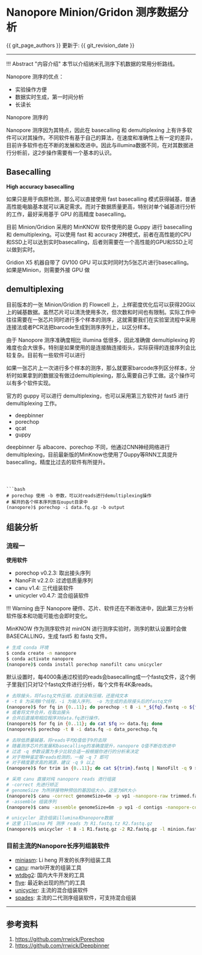 # Nanopore Minion/Gridon 测序数据分析

{{ git_page_authors }} 更新于: {{ git_revision_date }}

---

!!! Abstract "内容介绍"
    本节以介绍纳米孔测序下机数据的常用分析路线。

Nanopore 测序的优点：

- 实验操作方便
- 数据实时生成，第一时间分析
- 长读长

Nanopore 测序的

Nanopore 测序因为其特点，因此在 basecalling 和 demultiplexing 上有许多软件可以对其操作。不同软件有基于自己的算法，在速度和准确性上有一定的差异，目前许多软件也在不断的发展和改进中。因此与illumina数据不同，在对其数据进行分析前，这2步操作需要有一个基本的认识。

## Basecalling

**High accuracy basecalling**

如果只是用于病原检测，那么可以直接使用 fast basecalling 模式获得碱基，普通高性能电脑基本就可以满足需求。而对于数据质量更高，特别对单个碱基进行分析的工作，最好采用基于 GPU 的高精度 basecalling。

目前 Minion/Gridion 采用的 MinKNOW 软件使用的是 Guppy 进行 basecalling 和 demultiplexing。可以使用 fast 和 accuracy 2种模式，前者在高性能的CPU和SSD上可以达到实时basecalling，后者则需要在一个高性能的GPU和SSD上可以做到实时。

Gridion X5 机器自带了 GV100 GPU 可以实时同时为5张芯片进行basecalling。如果是Minion，则需要外接 GPU 做


## demultiplexing

目前版本的一张 Minion/Gridion 的 Flowcell 上，上样密度优化后可以获得20G以上的碱基数据。虽然芯片可以清洗使用多次，但次数和时间也有限制。实际工作中往往需要在一张芯片同时进行多个样本的测序，这就需要我们在实验室流程中采用连接法或者PCR法把barcode生成到测序序列上，以区分样本。

由于 Nanopore 测序准确度相比 illumina 低很多，因此准确做 demultiplexing 的难度也会大很多。特别是如果使用的是连接酶连接街头，实际获得的连接序列会比较复杂。目前有一些软件可以进行

如果一张芯片上一次进行多个样本的测序，那么就要家barcode序列区分样本，分析时如果拿到的数据没有做过demultiplexing，那么需要自己手工做。这个操作可以有多个软件实现。

官方的 guppy 可以进行 demultiplexing，也可以采用第三方软件对 fast5 进行 demultiplexing 工作。

- deepbinner
- porechop
- qcat
- guppy

deepbinner 与 albacore、porechop 不同，他通过CNN神经网络进行 demultiplexing，目前最新版的MinKnow也使用了Guppy等RNN工具提升basecalling，精度比过去的软件有所提升。

```guppy



```bash
# porechop 使用 -b 参数，可以对reads进行demultiplexing操作
# 解开的各个样本序列放在ouput目录中
(nanopore)$ porechop -i data.fq.gz -b output
```



## 组装分析

### 流程一

**使用软件**

- porechop v0.2.3: 取出接头序列
- NanoFilt v2.2.0: 过滤低质量序列
- canu v1.4: 三代组装软件
- unicycler v0.4.7: 混合组装软件

!!! Warning
    由于 Nanopore 硬件、芯片、软件还在不断改进中，因此第三方分析软件版本和功能可能也会即时变化。

MinKNOW 作为测序软件对 minION 进行测序实验时，测序的默认设置时会做 BASECALLING，生成 fast5 和 fastq 文件。

```bash
# 生成 conda 环境
$ conda create -n nanopore
$ conda activate nanopore
(nanopore)$ conda install porechop nanofilt canu unicycler
```

默认设置时，每4000条通过校验的reads会basecalling成一个fastq文件，这个例子里我们只对12个fastq文件进行分析，每个文件有4K条reads。

```bash
# 去除接头，将fastq文件压缩，应该没有压缩，还是纯文本
# -t 8 为采用8个线程，-i 为输入序列， -o 为生成的去除接头后的fastq文件
(nanopore)$ for fq in {0..11}; do porechop -t 8 -i *_${fq}.fastq -o ${fq}.fastq; done
# 或者将文件合并，在取出接头
# 合并后直接用相应程序对data.fq进行操作，
(nanopore)$ for fq in {0..11}; do cat $fq >> data.fq; done
(nanopore)$ porechop -t 8 -i data.fq -o data_porechop.fq

# 去除低质量碱基，将reads平均Q值低于9的去除
# 随着测序芯片的发展和basecalling的准确度提升，nanopore Q值不断在改进中
# 过滤 -q 参数设置为多少比较合适一般根据你进行的分析来决定
# 对于物种鉴定等reads检测的，一般 -q 7 即可
# 对于精度要求高的溯源，建议 -q 9 以上
(nanopore)$ for trim in {0..11}; do cat ${trim}.fastq | NanoFilt -q 9 >> trimmed.fastq; done

# 采用 canu 直接对纯 nanopore reads 进行组装
# -correct 先进行矫正
# genomeSize 为所拼接物种预估的基因组大小，这里为6M大小
(nanopore)$ canu -correct genomeSize=6m -p vp1 -nanopore-raw trimmed.fastq
# -assemble 组装序列
(nanopore)$ canu -assemble genomeSize=6m -p vp1 -d contigs -nanopore-corrected vp1.correctedReads.fasta.gz

# unicycler 混合组装illumina和nanopore数据
# 这里 illumina PE 测序 reads 为 R1.fastq.tz R2.fastq.gz
(nanopore)$ unicycler -t 8 -1 R1.fastq.gz -2 R2.fastq.gz -l minion.fastq.gz -o hybrid
```

### 目前主流的Nanopore长序列组装软件

- [miniasm](https://github.com/lh3/miniasm): Li heng 开发的长序列组装工具
- [canu](https://github.com/marbl/canu): marbl开发的组装工具
- [wtdbg2](https://github.com/ruanjue/wtdbg2): 国内大牛开发的工具
- [flye](https://github.com/fenderglass/Flye): 最近新出现的热门的工具
- [unicycler](https://github.com/rrwick/Unicycler): 主流的混合组装软件
- [spades](http://cab.spbu.ru/software/spades/): 主流的二代测序组装软件，可支持混合组装

---

## 参考资料

1. https://github.com/rrwick/Porechop
2. https://github.com/rrwick/Deepbinner
